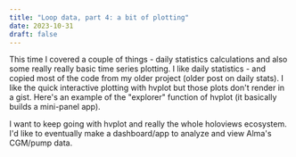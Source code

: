 ```yaml
---
title: "Loop data, part 4: a bit of plotting"
date: 2023-10-31
draft: false
---
```


This time I covered a couple of things - daily statistics calculations and also some really really basic time series plotting. I like daily statistics - and copied most of the code from my older project (older post on daily stats). I like the quick interactive plotting with hvplot but those plots don't render in a gist. Here's an example of the "explorer" function of hvplot (it basically builds a mini-panel app). 

I want to keep going with hvplot and really the whole holoviews ecosystem. I'd like to eventually make a dashboard/app to analyze and view Alma's CGM/pump data.

<!-- Placeholder for images -->
